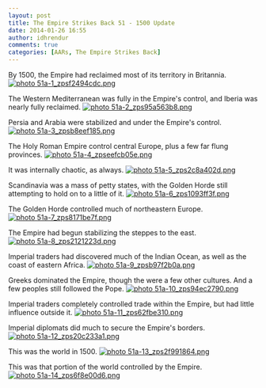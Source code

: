 ```yaml
---
layout: post
title: The Empire Strikes Back 51 - 1500 Update
date: 2014-01-26 16:55
author: idhrendur
comments: true
categories: [AARs, The Empire Strikes Back]
---
```

By 1500, the Empire had reclaimed most of its territory in Britannia.
<a href="http://s1327.photobucket.com/user/idhrendur/media/The%20Empire%20Strikes%20Back/51a-1_zpsf2494cdc.png.html" target="_blank"><img src="http://i1327.photobucket.com/albums/u670/idhrendur/The%20Empire%20Strikes%20Back/51a-1_zpsf2494cdc.png" border="0" alt=" photo 51a-1_zpsf2494cdc.png"/></a>

The Western Mediterranean was fully in the Empire's control, and Iberia was nearly fully reclaimed.
<a href="http://s1327.photobucket.com/user/idhrendur/media/The%20Empire%20Strikes%20Back/51a-2_zps95a563b8.png.html" target="_blank"><img src="http://i1327.photobucket.com/albums/u670/idhrendur/The%20Empire%20Strikes%20Back/51a-2_zps95a563b8.png" border="0" alt=" photo 51a-2_zps95a563b8.png"/></a>

Persia and Arabia were stabilized and under the Empire's control.
<a href="http://s1327.photobucket.com/user/idhrendur/media/The%20Empire%20Strikes%20Back/51a-3_zpsb8eef185.png.html" target="_blank"><img src="http://i1327.photobucket.com/albums/u670/idhrendur/The%20Empire%20Strikes%20Back/51a-3_zpsb8eef185.png" border="0" alt=" photo 51a-3_zpsb8eef185.png"/></a>

The Holy Roman Empire control central Europe, plus a few far flung provinces.
<a href="http://s1327.photobucket.com/user/idhrendur/media/The%20Empire%20Strikes%20Back/51a-4_zpseefcb05e.png.html" target="_blank"><img src="http://i1327.photobucket.com/albums/u670/idhrendur/The%20Empire%20Strikes%20Back/51a-4_zpseefcb05e.png" border="0" alt=" photo 51a-4_zpseefcb05e.png"/></a>

It was internally chaotic, as always.
<a href="http://s1327.photobucket.com/user/idhrendur/media/The%20Empire%20Strikes%20Back/51a-5_zps2c8a402d.png.html" target="_blank"><img src="http://i1327.photobucket.com/albums/u670/idhrendur/The%20Empire%20Strikes%20Back/51a-5_zps2c8a402d.png" border="0" alt=" photo 51a-5_zps2c8a402d.png"/></a>

Scandinavia was a mass of petty states, with the Golden Horde still attempting to hold on to a little of it.
<a href="http://s1327.photobucket.com/user/idhrendur/media/The%20Empire%20Strikes%20Back/51a-6_zps1093ff3f.png.html" target="_blank"><img src="http://i1327.photobucket.com/albums/u670/idhrendur/The%20Empire%20Strikes%20Back/51a-6_zps1093ff3f.png" border="0" alt=" photo 51a-6_zps1093ff3f.png"/></a>

The Golden Horde controlled much of northeastern Europe.
<a href="http://s1327.photobucket.com/user/idhrendur/media/The%20Empire%20Strikes%20Back/51a-7_zps8171be7f.png.html" target="_blank"><img src="http://i1327.photobucket.com/albums/u670/idhrendur/The%20Empire%20Strikes%20Back/51a-7_zps8171be7f.png" border="0" alt=" photo 51a-7_zps8171be7f.png"/></a>

The Empire had begun stabilizing the steppes to the east.
<a href="http://s1327.photobucket.com/user/idhrendur/media/The%20Empire%20Strikes%20Back/51a-8_zps2121223d.png.html" target="_blank"><img src="http://i1327.photobucket.com/albums/u670/idhrendur/The%20Empire%20Strikes%20Back/51a-8_zps2121223d.png" border="0" alt=" photo 51a-8_zps2121223d.png"/></a>

Imperial traders had discovered much of the Indian Ocean, as well as the coast of eastern Africa.
<a href="http://s1327.photobucket.com/user/idhrendur/media/The%20Empire%20Strikes%20Back/51a-9_zpsb97f2b0a.png.html" target="_blank"><img src="http://i1327.photobucket.com/albums/u670/idhrendur/The%20Empire%20Strikes%20Back/51a-9_zpsb97f2b0a.png" border="0" alt=" photo 51a-9_zpsb97f2b0a.png"/></a>

Greeks dominated the Empire, though the were a few other cultures. And a few peoples still followed the Pope.
<a href="http://s1327.photobucket.com/user/idhrendur/media/The%20Empire%20Strikes%20Back/51a-10_zps94ec2790.png.html" target="_blank"><img src="http://i1327.photobucket.com/albums/u670/idhrendur/The%20Empire%20Strikes%20Back/51a-10_zps94ec2790.png" border="0" alt=" photo 51a-10_zps94ec2790.png"/></a>

Imperial traders completely controlled trade within the Empire, but had little influence outside it.
<a href="http://s1327.photobucket.com/user/idhrendur/media/The%20Empire%20Strikes%20Back/51a-11_zps62fbe310.png.html" target="_blank"><img src="http://i1327.photobucket.com/albums/u670/idhrendur/The%20Empire%20Strikes%20Back/51a-11_zps62fbe310.png" border="0" alt=" photo 51a-11_zps62fbe310.png"/></a>

Imperial diplomats did much to secure the Empire's borders.
<a href="http://s1327.photobucket.com/user/idhrendur/media/The%20Empire%20Strikes%20Back/51a-12_zps20c233a1.png.html" target="_blank"><img src="http://i1327.photobucket.com/albums/u670/idhrendur/The%20Empire%20Strikes%20Back/51a-12_zps20c233a1.png" border="0" alt=" photo 51a-12_zps20c233a1.png"/></a>

This was the world in 1500.
<a href="http://s1327.photobucket.com/user/idhrendur/media/The%20Empire%20Strikes%20Back/51a-13_zps2f991864.png.html" target="_blank"><img src="http://i1327.photobucket.com/albums/u670/idhrendur/The%20Empire%20Strikes%20Back/51a-13_zps2f991864.png" border="0" alt=" photo 51a-13_zps2f991864.png"/></a>

This was that portion of the world controlled by the Empire.
<a href="http://s1327.photobucket.com/user/idhrendur/media/The%20Empire%20Strikes%20Back/51a-14_zps6f8e00d6.png.html" target="_blank"><img src="http://i1327.photobucket.com/albums/u670/idhrendur/The%20Empire%20Strikes%20Back/51a-14_zps6f8e00d6.png" border="0" alt=" photo 51a-14_zps6f8e00d6.png"/></a>
